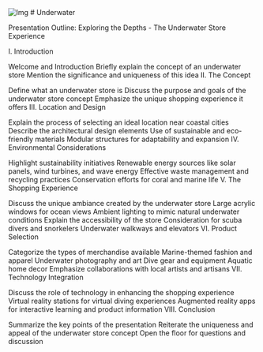  <img  src="https://i.pinimg.com/564x/81/91/0c/81910ca0f7cfe99a61cae965aff78402.jpg"   alt="Img">
# Underwater
    
Presentation Outline: Exploring the Depths - The Underwater Store Experience

I. Introduction

Welcome and Introduction
Briefly explain the concept of an underwater store
Mention the significance and uniqueness of this idea
II. The Concept

Define what an underwater store is
Discuss the purpose and goals of the underwater store concept
Emphasize the unique shopping experience it offers
III. Location and Design

Explain the process of selecting an ideal location near coastal cities
Describe the architectural design elements
Use of sustainable and eco-friendly materials
Modular structures for adaptability and expansion
IV. Environmental Considerations

Highlight sustainability initiatives
Renewable energy sources like solar panels, wind turbines, and wave energy
Effective waste management and recycling practices
Conservation efforts for coral and marine life
V. The Shopping Experience

Discuss the unique ambiance created by the underwater store
Large acrylic windows for ocean views
Ambient lighting to mimic natural underwater conditions
Explain the accessibility of the store
Consideration for scuba divers and snorkelers
Underwater walkways and elevators
VI. Product Selection

Categorize the types of merchandise available
Marine-themed fashion and apparel
Underwater photography and art
Dive gear and equipment
Aquatic home decor
Emphasize collaborations with local artists and artisans
VII. Technology Integration

Discuss the role of technology in enhancing the shopping experience
Virtual reality stations for virtual diving experiences
Augmented reality apps for interactive learning and product information
VIII. Conclusion

Summarize the key points of the presentation
Reiterate the uniqueness and appeal of the underwater store concept
Open the floor for questions and discussion
